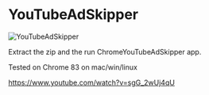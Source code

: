 # YouTubeAdSkipper

![YouTubeAdSkipper](https://github.com/impeccable-tester/YouTubeAdSkipper/blob/master/icon.ico)

Extract the zip and the run ChromeYouTubeAdSkipper app.

Tested on Chrome 83 on mac/win/linux

https://www.youtube.com/watch?v=sgG_2wUj4qU
